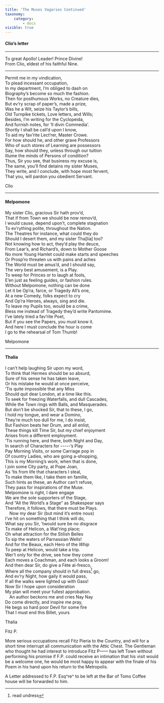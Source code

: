 ```yaml
---
title: 'The Muses Vagaries Continued'
taxonomy:
    category:
        - docs
visible: true
---
```


#### Clio’s letter  
  
-----  
  
To great Apollo! Leader! Prince Divine!  
From Clio, eldest of his faithful Nine.  
  
-----  
  
Permit me in my vindication,  
To plead incessant occupation,  
In my department, I’m obliged to dash on  
Biography’s become so much the fashion.  
Then for posthumous Works, no Creature dies,  
But ev’ry scrap of paper’s, made a prize,  
Was he a Wit, seize his Taylor’s bills,  
Old Turnpike tickets, Love letters, and Wills;  
Besides, I’m writing for the Cyclopeida,  
And furnish notes, for ‘Il divin Commedia’.  
Shortly I shall be call’d upon I know,  
To aid my fav’rite Lect’rer, Master Crowe.  
For how should he, and other grave Professors  
Who of such stores of Learning are possessors  
Say, how should they, unless through our tuition  
Illume the minds of Persons of condition?  
Thus, Sir you see, that business my excuse is,  
The same, you’ll find detains my sister Muses,  
They write, and I conclude, with hope most fervent,  
That you, will pardon you obedient Servant.  
  
Clio  
  
------  
  
#### Melpomone  
  
My sister Clio, gracious Sir hath prov’d,  
That if from Town we should be now remov’d,  
I would cause, depend upon’t, complete stagnation  
To ev’rything polite, throughout the Nation.  
The Theatres for instance, what could they do  
Should I desert them, and my sister Tha[lia] too?  
Not knowing how to act, they’d play the deuce,  
From Lear’s, and Richard’s, down to Mother Goose  
No more Young Hamlet could make starts and speeches  
Or Prosp’ro threaten us with pains and aches  
The World must be amus’d, and I should say,  
The very best amusement, is a Play.  
To weep for Princes or to laugh at fools,  
E’en just as feeling guides, or fashion rules.  
Without Melpomone, nothing can be done  
Let it be Op’ra, farce, or Tragedy All’s one,  
At a new Comedy, folks expect to cry  
And Op’ra Heroes, always, sing and die.  
To leave my Pupils too, would be a crime,  
Bless me instead of Tragedy they’d write Pantomime.  
I’ve lately tried a fav’rite Poet,  
But if you see the Papers, you must know it.  
And here I must conclude the hour is come  
I go to the rehearsal of Tom Thumb!  
  
Melpomone  
  
-------  
  
#### Thalia  
  
I can’t help laughing Sir upon my word,  
To think that Hermes should be so absurd,  
Sure of his sense he has taken leave,  
Or his mistake he would at once perceive,  
‘Tis quite impossible that any Miss  
Should quit dear London, at a time like this.  
To seek for freezing Waterfalls, and dull Cascades,  
While the Town rings with Balls, and Masquerades.  
But don’t be shocked Sir, that to these, I go,  
I hold my tongue, and wear a Domino,  
They’re much too dull for me, I do insist,  
But Fashion beats her Drum, and all enlist,  
These things kill Time Sir, but my chief enjoyment  
Arises from a different employment.  
‘Tis running here, and there, both Night and Day,  
In search of Characters for -----’s Play  
Pay Morning Visits, or some Carriage pop in  
Of country Ladies, who are going a-shopping,  
This is my Morning’s work, when that is done,  
I join some City party, at Pope Joan,  
As ’tis from life that characters I steal,  
To make them like, I take them en famille,  
Such hints as these, an Author can’t refuse,  
They pass for inspirations of the Muse.  
Melpomone is right, I dare engage  
We are the sole supporters of the Stage,  
And “All the World’s a Stage” as Shakespear says  
Therefore, it follows, that there must be Plays.  
&emsp;Now my dear Sir (but mind it’s entre nous)  
I’ve hit on something that I think will do,  
What say you Sir, ’twould sure be no disgrace  
To make of Helicon, a Wat’ring place;  
Oh what attraction for the Stilish Belles  
To sip the waters of Parnassian Wells!  
And for the Beaux, each Hero of the *Whip*  
To peep at Helicon, would take a trip.  
Wer’t only for the drive, see how they come  
Each moves a Coachman, and each looks a Groom!  
And then dear Sir, do give a Fète al-fresco,  
Where all the company should in full dress[^1] go,  
And ev’ry Night, how gaily it would pass,  
If all the walks were lighted up with Gass!  
Now Sir I hope upon consideration  
My plan will meet your fullest approbation.  
&emsp;An author beckons me and cries Nay Nay  
Do come directly, and inspire me pray,  
He begs so hard poor Devil for some fire  
That I must end this Billet, yours  

Thalia  
								  
Fitz P. 

[^1]: read undress
								  
More serious occupations recall Fitz Pieria to the Country, and will for a short time interrupt all communication with the Attic Chest. The Gentleman who thought he had interest to introduce Fitz P—— has left Town without performing his promise if F.P. could receive an intimation that his visit would be a welcome one, he would be most happy to appear with the finale of his Poem in his hand upon his return to the Metropolis.  
  
A Letter addressed to F.P. Esq^re^ to be left at the Bar of Toms Coffee house will be forwarded to him.  
